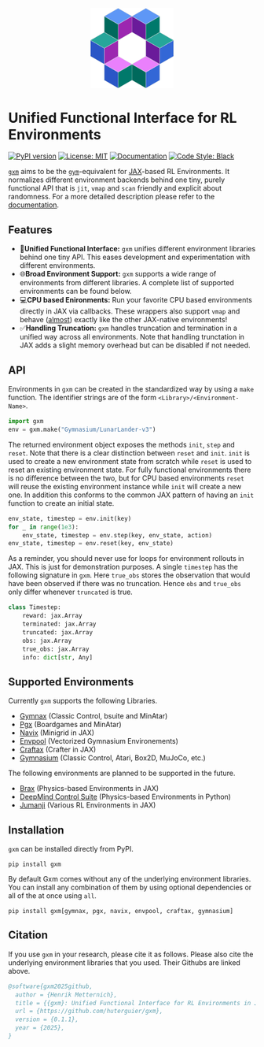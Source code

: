 <div align="center">
    <img src="https://github.com/huterguier/gxm/blob/main/images/gxm.png" width="170">
</div>

# Unified Functional Interface for RL Environments
[![PyPI version](https://img.shields.io/pypi/v/gxm)](https://pypi.org/project/gxm/)
[![License: MIT](https://img.shields.io/badge/license-MIT-1d8a50.svg)](https://opensource.org/licenses/MIT)
[![Documentation](https://img.shields.io/badge/docs-available-blue.svg)](https://opensource.org/licenses/MIT)
[![Code Style: Black](https://img.shields.io/badge/codestyle-black-black.svg)](https://opensource.org/licenses/MIT)

[``gxm``](https://github.com/huterguier/gxm) aims to be the [``gym``](https://www.gymlibrary.dev/)-equivalent for [JAX](https://github.com/jax-ml/jax)-based RL Environments.
It normalizes different environment backends behind one tiny, purely functional API that is `jit`, `vmap` and `scan` friendly and explicit about randomness.
For a more detailed description please refer to the [documentation](https://gxm.readthedocs.io/en/latest/).


## Features
- 🤝**Unified Functional Interface:** ``gxm`` unifies different environment libraries behind one tiny API. This eases development and experimentation with different environments.
- 🌐**Broad Environment Support:** ``gxm`` supports a wide range of environments from different libraries. A complete list of supported environments can be found below.
- 💻**CPU based Enironments:** Run your favorite CPU based environments directly in JAX via callbacks. These wrappers also support `vmap` and behave ([almost](https://gxm.readthedocs.io/en/latest/the_sharp_bits.html#cpu-based-environments)) exactly like the other JAX-native environments!
- ✅**Handling Truncation:** ``gxm`` handles truncation and termination in a unified way across all environments. Note that handling trunctation in JAX adds a slight memory overhead but can be disabled if not needed.


## API

Environments in ``gxm`` can be created in the standardized way by using a `make` function.
The identifier strings are of the form `<Library>/<Environment-Name>`.
```python
import gxm
env = gxm.make("Gymnasium/LunarLander-v3")
```
The returned environment object exposes the methods `init`, `step` and `reset`.
Note that there is a clear distinction between `reset` and `init`. 
`init` is used to create a new environment state from scratch while `reset` is used to reset an existing environment state.
For fully functional environments there is no difference between the two, but for CPU based environments `reset` will reuse the existing environment instance while `init` will create a new one.
In addition this conforms to the common JAX pattern of having an `init` function to create an initial state.


```python
env_state, timestep = env.init(key)
for _ in range(1e3):
    env_state, timestep = env.step(key, env_state, action)
env_state, timestep = env.reset(key, env_state)
```
As a reminder, you should never use for loops for environment rollouts in JAX. This is just for demonstration purposes.
A single `timestep` has the following signature in `gxm`. Here `true_obs` stores the observation that would have been observed if there was no truncation.
Hence `obs` and `true_obs` only differ whenever `truncated` is true.
```python
class Timestep:
    reward: jax.Array
    terminated: jax.Array
    truncated: jax.Array
    obs: jax.Array
    true_obs: jax.Array
    info: dict[str, Any]
```


## Supported Environments
Currently ``gxm`` supports the following Libraries.
- [Gymnax](https://github.com/RobertTLange/gymnax) (Classic Control, bsuite and MinAtar)
- [Pgx](https://github.com/sotetsuk/pgx) (Boardgames and MinAtar)
- [Navix](https://github.com/epignatelli/navix) (Minigrid in JAX)
- [Envpool](https://github.com/sail-sg/envpool) (Vectorized Gymnasium Environements)
- [Craftax](https://github.com/MichaelTMatthews/Craftax) (Crafter in JAX)
- [Gymnasium](https://github.com/Farama-Foundation/Gymnasium) (Classic Control, Atari, Box2D, MuJoCo, etc.)

The following environments are planned to be supported in the future.
- [Brax](https://github.com/google/brax) (Physics-based Environments in JAX)
- [DeepMind Control Suite](https://github.com/google-deepmind/dm_control) (Physics-based Environments in Python)
- [Jumanji](https://github.com/instadeepai/jumanji) (Various RL Environments in JAX)


## Installation
``gxm`` can be installed directly from PyPI.
```
pip install gxm
```
By default Gxm comes without any of the underlying environment libraries.
You can install any combination of them by using optional dependencies or all of the at once using ``all``.
```
pip install gxm[gymnax, pgx, navix, envpool, craftax, gymnasium]
```

## Citation
If you use ``gxm`` in your research, please cite it as follows.
Please also cite the underlying environment libraries that you used. Their Githubs are linked above.
```bibtex
@software{gxm2025github,
  author = {Henrik Metternich},
  title = {{gxm}: Unified Functional Interface for RL Environments in JAX},
  url = {https://github.com/huterguier/gxm},
  version = {0.1.1},
  year = {2025},
}
```
